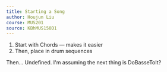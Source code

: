 ```yaml
---
title: Starting a Song
author: Houjun Liu
course: MUS201
source: KBhMUS150D1
---
```


1. Start with Chords — makes it easier
2. Then, place in drum sequences

Then… Undefined. I'm assuming the next thing is DoBasseToIt?
